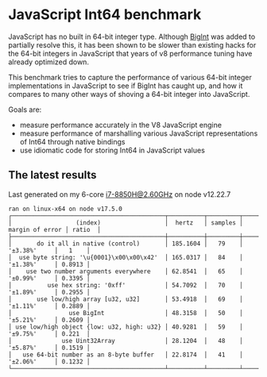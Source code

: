
# JavaScript Int64 benchmark

JavaScript has no built in 64-bit integer type.
Although [BigInt](https://developer.mozilla.org/en-US/docs/Web/JavaScript/Reference/Global_Objects/BigInt) was added to partially
resolve this, it has been shown to be slower than existing hacks for the 64-bit integers in JavaScript that years of v8 performance
tuning have already optimized down.

This benchmark tries to capture the performance of various 64-bit integer implementations in JavaScript to see if BigInt has caught up,
and how it compares to many other ways of shoving a 64-bit integer into JavaScript.

Goals are:

- measure performance accurately in the V8 JavaScript engine
- measure performance of marshalling various JavaScript representations of Int64 through native bindings
- use idiomatic code for storing Int64 in JavaScript values

## The latest results

Last generated on my 6-core i7-8850H@2.60GHz on node v12.22.7

```results
ran on linux-x64 on node v17.5.0
┌───────────────────────────────────────────┬──────────┬─────────┬─────────────────┬────────┐
│                  (index)                  │  hertz   │ samples │ margin of error │ ratio  │
├───────────────────────────────────────────┼──────────┼─────────┼─────────────────┼────────┤
│       do it all in native (control)       │ 185.1604 │   79    │    '±3.38%'     │   1    │
│  use byte string: '\u{0001}\x00\x00\x42'  │ 165.0317 │   84    │    '±1.38%'     │ 0.8913 │
│    use two number arguments everywhere    │ 62.8541  │   65    │    '±0.99%'     │ 0.3395 │
│          use hex string: '0xff'           │ 54.7092  │   70    │    '±1.89%'     │ 0.2955 │
│       use low/high array [u32, u32]       │ 53.4918  │   69    │    '±1.11%'     │ 0.2889 │
│                use BigInt                 │ 48.3158  │   50    │    '±5.21%'     │ 0.2609 │
│ use low/high object {low: u32, high: u32} │ 40.9281  │   59    │    '±9.75%'     │ 0.221  │
│              use Uint32Array              │ 28.1204  │   48    │    '±5.87%'     │ 0.1519 │
│   use 64-bit number as an 8-byte buffer   │ 22.8174  │   41    │    '±2.06%'     │ 0.1232 │
└───────────────────────────────────────────┴──────────┴─────────┴─────────────────┴────────┘
```

